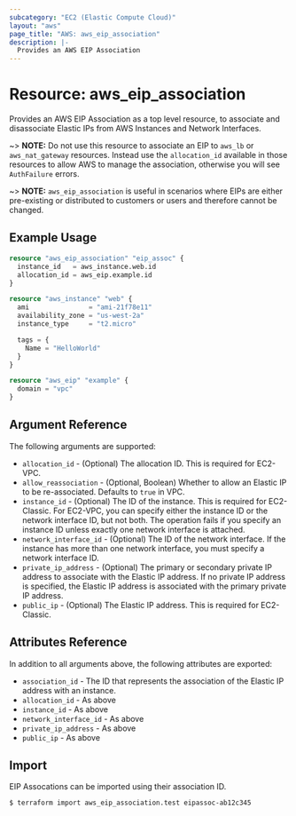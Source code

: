 ```yaml
---
subcategory: "EC2 (Elastic Compute Cloud)"
layout: "aws"
page_title: "AWS: aws_eip_association"
description: |-
  Provides an AWS EIP Association
---
```


# Resource: aws_eip_association

Provides an AWS EIP Association as a top level resource, to associate and
disassociate Elastic IPs from AWS Instances and Network Interfaces.

~> **NOTE:** Do not use this resource to associate an EIP to `aws_lb` or `aws_nat_gateway` resources. Instead use the `allocation_id` available in those resources to allow AWS to manage the association, otherwise you will see `AuthFailure` errors.

~> **NOTE:** `aws_eip_association` is useful in scenarios where EIPs are either
pre-existing or distributed to customers or users and therefore cannot be changed.

## Example Usage

```terraform
resource "aws_eip_association" "eip_assoc" {
  instance_id   = aws_instance.web.id
  allocation_id = aws_eip.example.id
}

resource "aws_instance" "web" {
  ami               = "ami-21f78e11"
  availability_zone = "us-west-2a"
  instance_type     = "t2.micro"

  tags = {
    Name = "HelloWorld"
  }
}

resource "aws_eip" "example" {
  domain = "vpc"
}
```

## Argument Reference

The following arguments are supported:

* `allocation_id` - (Optional) The allocation ID. This is required for EC2-VPC.
* `allow_reassociation` - (Optional, Boolean) Whether to allow an Elastic IP to
be re-associated. Defaults to `true` in VPC.
* `instance_id` - (Optional) The ID of the instance. This is required for
EC2-Classic. For EC2-VPC, you can specify either the instance ID or the
network interface ID, but not both. The operation fails if you specify an
instance ID unless exactly one network interface is attached.
* `network_interface_id` - (Optional) The ID of the network interface. If the
instance has more than one network interface, you must specify a network
interface ID.
* `private_ip_address` - (Optional) The primary or secondary private IP address
to associate with the Elastic IP address. If no private IP address is
specified, the Elastic IP address is associated with the primary private IP
address.
* `public_ip` - (Optional) The Elastic IP address. This is required for EC2-Classic.

## Attributes Reference

In addition to all arguments above, the following attributes are exported:

* `association_id` - The ID that represents the association of the Elastic IP
address with an instance.
* `allocation_id` - As above
* `instance_id` - As above
* `network_interface_id` - As above
* `private_ip_address` - As above
* `public_ip` - As above

## Import

EIP Assocations can be imported using their association ID.

```
$ terraform import aws_eip_association.test eipassoc-ab12c345
```
